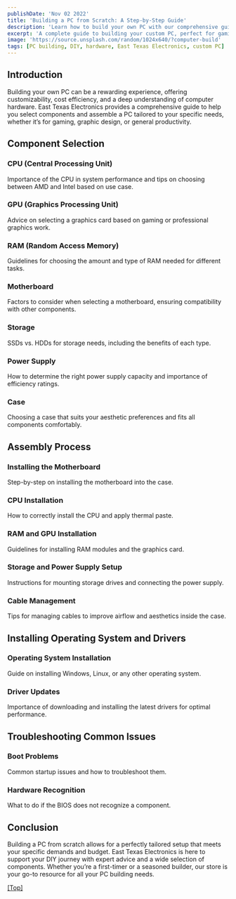 ```yaml
---
publishDate: 'Nov 02 2022'
title: 'Building a PC from Scratch: A Step-by-Step Guide'
description: 'Learn how to build your own PC with our comprehensive guide, covering everything from component selection to assembly and troubleshooting.'
excerpt: 'A complete guide to building your custom PC, perfect for gaming, graphic design, or general productivity.'
image: 'https://source.unsplash.com/random/1024x640/?computer-build'
tags: [PC building, DIY, hardware, East Texas Electronics, custom PC]
---
```



## Introduction

Building your own PC can be a rewarding experience, offering customizability, cost efficiency, and a deep understanding of computer hardware. East Texas Electronics provides a comprehensive guide to help you select components and assemble a PC tailored to your specific needs, whether it’s for gaming, graphic design, or general productivity.

## Component Selection

### CPU (Central Processing Unit)

Importance of the CPU in system performance and tips on choosing between AMD and Intel based on use case.

### GPU (Graphics Processing Unit)

Advice on selecting a graphics card based on gaming or professional graphics work.

### RAM (Random Access Memory)

Guidelines for choosing the amount and type of RAM needed for different tasks.

### Motherboard

Factors to consider when selecting a motherboard, ensuring compatibility with other components.

### Storage

SSDs vs. HDDs for storage needs, including the benefits of each type.

### Power Supply

How to determine the right power supply capacity and importance of efficiency ratings.

### Case

Choosing a case that suits your aesthetic preferences and fits all components comfortably.

## Assembly Process

### Installing the Motherboard

Step-by-step on installing the motherboard into the case.

### CPU Installation

How to correctly install the CPU and apply thermal paste.

### RAM and GPU Installation

Guidelines for installing RAM modules and the graphics card.

### Storage and Power Supply Setup

Instructions for mounting storage drives and connecting the power supply.

### Cable Management

Tips for managing cables to improve airflow and aesthetics inside the case.

## Installing Operating System and Drivers

### Operating System Installation

Guide on installing Windows, Linux, or any other operating system.

### Driver Updates

Importance of downloading and installing the latest drivers for optimal performance.

## Troubleshooting Common Issues

### Boot Problems

Common startup issues and how to troubleshoot them.

### Hardware Recognition

What to do if the BIOS does not recognize a component.

## Conclusion

Building a PC from scratch allows for a perfectly tailored setup that meets your specific demands and budget. East Texas Electronics is here to support your DIY journey with expert advice and a wide selection of components. Whether you’re a first-timer or a seasoned builder, our store is your go-to resource for all your PC building needs.

[[Top]](#top)
